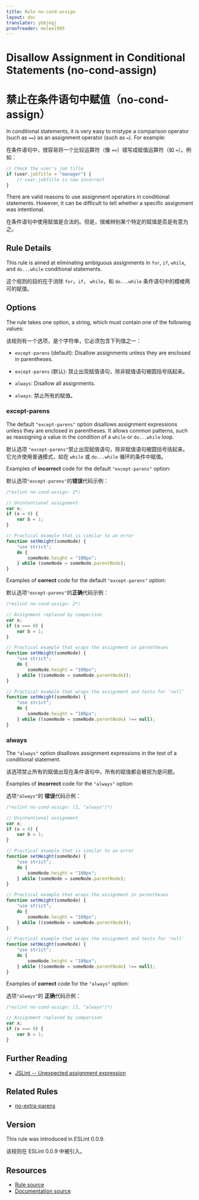```yaml
---
title: Rule no-cond-assign
layout: doc
translator: ybbjegj
proofreader: molee1905
---
```

<!-- Note: No pull requests accepted for this file. See README.md in the root directory for details. -->

# Disallow Assignment in Conditional Statements (no-cond-assign)

# 禁止在条件语句中赋值（no-cond-assign）

In conditional statements, it is very easy to mistype a comparison operator (such as `==`) as an assignment operator (such as `=`). For example:

在条件语句中，很容易将一个比较运算符（像 `==`）错写成赋值运算符（如 `=`）。例如：

```js
// Check the user's job title
if (user.jobTitle = "manager") {
    // user.jobTitle is now incorrect
}
```

There are valid reasons to use assignment operators in conditional statements. However, it can be difficult to tell whether a specific assignment was intentional.

在条件语句中使用赋值是合法的。但是，很难辨别某个特定的赋值是否是有意为之。

## Rule Details

This rule is aimed at eliminating ambiguous assignments in `for`, `if`, `while`, and `do...while` conditional statements.

这个规则的目的在于消除 `for`，`if`， `while`，和 `do...while` 条件语句中的模棱两可的赋值。

## Options

The rule takes one option, a string, which must contain one of the following values:

该规则有一个选项，是个字符串，它必须包含下列值之一：

* `except-parens` (default): Disallow assignments unless they are enclosed in parentheses.

* `except-parens` (默认): 禁止出现赋值语句，除非赋值语句被圆括号括起来。

* `always`: Disallow all assignments. 

* `always`: 禁止所有的赋值。

### except-parens

The default `"except-parens"` option disallows assignment expressions unless they are enclosed in parentheses. It allows common patterns, such as reassigning a value in the condition of a `while` or `do...while` loop.

默认选项 `"except-parens"`禁止出现赋值语句，除非赋值语句被圆括号括起来。
它允许使用普通模式，如在 `while` 或 `do...while` 循环的条件中赋值。

Examples of **incorrect** code for the default `"except-parens"` option:

默认选项`"except-parens"`的**错误**代码示例：

```js
/*eslint no-cond-assign: 2*/

// Unintentional assignment
var x;
if (x = 0) {
    var b = 1;
}

// Practical example that is similar to an error
function setHeight(someNode) {
    "use strict";
    do {
        someNode.height = "100px";
    } while (someNode = someNode.parentNode);
}
```

Examples of **correct** code for the default `"except-parens"` option:

默认选项`"except-parens"`的**正确**代码示例：

```js
/*eslint no-cond-assign: 2*/

// Assignment replaced by comparison
var x;
if (x === 0) {
    var b = 1;
}

// Practical example that wraps the assignment in parentheses
function setHeight(someNode) {
    "use strict";
    do {
        someNode.height = "100px";
    } while ((someNode = someNode.parentNode));
}

// Practical example that wraps the assignment and tests for 'null'
function setHeight(someNode) {
    "use strict";
    do {
        someNode.height = "100px";
    } while ((someNode = someNode.parentNode) !== null);
}
```

### always

The `"always"` option disallows assignment expressions in the test of a conditional statement.

该选项禁止所有的赋值出现在条件语句中。所有的赋值都会被视为是问题。

Examples of **incorrect** code for the `"always"` option:

选项`"always"`的 **错误**代码示例：

```js
/*eslint no-cond-assign: [2, "always"]*/

// Unintentional assignment
var x;
if (x = 0) {
    var b = 1;
}

// Practical example that is similar to an error
function setHeight(someNode) {
    "use strict";
    do {
        someNode.height = "100px";
    } while (someNode = someNode.parentNode);
}

// Practical example that wraps the assignment in parentheses
function setHeight(someNode) {
    "use strict";
    do {
        someNode.height = "100px";
    } while ((someNode = someNode.parentNode));
}

// Practical example that wraps the assignment and tests for 'null'
function setHeight(someNode) {
    "use strict";
    do {
        someNode.height = "100px";
    } while ((someNode = someNode.parentNode) !== null);
}
```

Examples of **correct** code for the `"always"` option:

选项`"always"`的 **正确**代码示例：

```js
/*eslint no-cond-assign: [2, "always"]*/

// Assignment replaced by comparison
var x;
if (x === 0) {
    var b = 1;
}
```

## Further Reading

* [JSLint -- Unexpected assignment expression](http://jslinterrors.com/unexpected-assignment-expression/)

## Related Rules

* [no-extra-parens](no-extra-parens)

## Version

This rule was introduced in ESLint 0.0.9.

该规则在 ESLint 0.0.9 中被引入。

## Resources

* [Rule source](https://github.com/eslint/eslint/tree/master/lib/rules/no-cond-assign.js)
* [Documentation source](https://github.com/eslint/eslint/tree/master/docs/rules/no-cond-assign.md)
